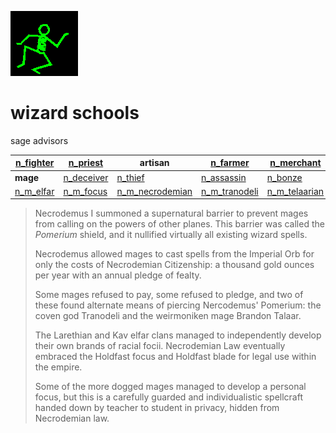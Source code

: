 ![dancer](assets/dancer.gif)

# wizard schools

 sage advisors

|  [n_fighter](n_fighter.md)  |  [n_priest](n_priest.md)      | **artisan**                             |  [n_farmer](n_farmer.md)            |  [n_merchant](n_merchant.md)        | 
| --------------------------- | ----------------------------- | --------------------------------------- | ----------------------------------- | ----------------------------------- | 
| **mage**                    |  [n_deceiver](n_deceiver.md)  |  [n_thief](n_thief.md)                  |  [n_assassin](n_assassin.md)        |  [n_bonze](n_bonze.md)              | 
|  [n_m_elfar](n_m_elfar.md)  |  [n_m_focus](n_m_focus.md)    |  [n_m_necrodemian](n_m_necrodemian.md)  |  [n_m_tranodeli](n_m_tranodeli.md)  |  [n_m_telaarian](n_m_telaarian.md)  | 
>
>   Necrodemus I summoned a supernatural barrier to prevent mages from calling on the powers of other planes. This barrier was called the *Pomerium* shield, and it nullified virtually all existing wizard spells. 
>
>   Necrodemus allowed mages to cast spells from the Imperial Orb for only the costs of Necrodemian Citizenship: a thousand gold ounces per year with an annual pledge of fealty. 
>
>   Some mages refused to pay, some refused to pledge, and two of these found alternate means of piercing Nercodemus' Pomerium: the coven god Tranodeli and the weirmoniken mage Brandon Talaar. 
>
>   The Larethian and Kav elfar clans managed to independently develop their own brands of racial focii. Necrodemian Law eventually embraced the Holdfast focus and Holdfast blade for legal use within the empire. 
>
>   Some of the more dogged mages managed to develop a personal focus, but this is a carefully guarded and individualistic spellcraft handed down by teacher to student in privacy, hidden from Necrodemian law. 

 